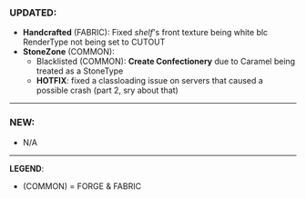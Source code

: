 ### UPDATED:
- **Handcrafted** (FABRIC): Fixed _shelf_'s front texture being white blc RenderType not being set to CUTOUT
- **StoneZone** (COMMON): 
  - Blacklisted (COMMON): **Create Confectionery** due to Caramel being treated as a StoneType
  - **HOTFIX**: fixed a classloading issue on servers that caused a possible crash (part 2, sry about that)

---

### NEW:
- N/A

---

**LEGEND**:
- (COMMON) = FORGE & FABRIC